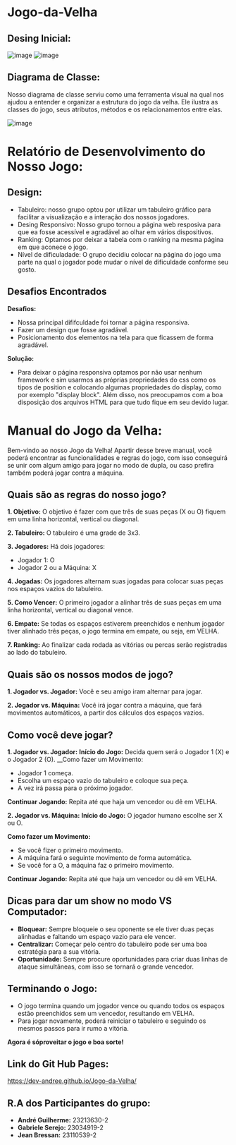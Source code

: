 # Jogo-da-Velha
## Desing Inicial: 

![image](https://github.com/dev-andree/Jogo-da-Velha/assets/136995061/31f9c0d2-dd5d-454a-8f81-9ab44a631fef)
![image](https://github.com/dev-andree/Jogo-da-Velha/assets/136995061/fc326fc2-22ae-4b4d-ae4e-d4154b985bbe)


## Diagrama de Classe:
Nosso diagrama de classe serviu como uma ferramenta visual na qual nos ajudou a entender e organizar a estrutura do jogo da velha. Ele ilustra as classes do jogo, seus atributos, métodos e os relacionamentos entre elas. 

![image](https://github.com/dev-andree/Jogo-da-Velha/assets/136995061/345578c6-7a47-4f3f-833a-781a4ad240f8)



# Relatório de Desenvolvimento do Nosso Jogo:

## Design: 

- Tabuleiro: nosso grupo optou por utilizar um tabuleiro gráfico para facilitar a visualização e a interação dos nossos jogadores.
- Desing Responsivo: Nosso grupo tornou a página web resposiva para que ea fosse acessível e agradável ao olhar em vários dispositivos.
- Ranking: Optamos por deixar a tabela com o ranking na mesma página em que aconece o jogo.
- Nível de dificuladade: O grupo decidiu colocar na página do jogo uma parte na qual o jogador pode mudar o nível de dificuldade conforme seu gosto.


## Desafios Encontrados

__Desafios:__ 

- Nossa principal dififculdade foi tornar a página responsiva.
- Fazer um design que fosse agradável.
- Posicionamento dos elementos na tela para que ficassem de forma agradável.

__Solução:__
- Para deixar o página responsiva optamos por não usar nenhum framework e sim usarmos as próprias propriedades do css como os tipos de position e colocando algumas propriedades do display, como por exemplo "display block". Além disso, nos preocupamos com a boa disposição dos arquivos HTML para que tudo fique em seu devido lugar.
  
 


# Manual do Jogo da Velha:
Bem-vindo ao nosso Jogo da Velha! Apartir desse breve manual, você poderá encontrar as funcionalidades e regras do jogo, com isso conseguirá se unir com algum amigo para jogar no modo de dupla, ou caso prefira também poderá jogar contra a máquina.


## Quais são as regras do nosso jogo?

__1. Objetivo:__ O objetivo é fazer com que três de suas peças (X ou O) fiquem em uma linha horizontal, vertical ou diagonal.

__2. Tabuleiro:__ O tabuleiro é uma grade de 3x3.

__3. Jogadores:__ Há dois jogadores:

- Jogador 1: O
- Jogador 2 ou a Máquina: X

__4. Jogadas:__ Os jogadores alternam suas jogadas para colocar suas peças nos espaços vazios do tabuleiro.

__5. Como Vencer:__ O primeiro jogador a alinhar três de suas peças em uma linha horizontal, vertical ou diagonal vence.

__6. Empate:__ Se todas os espaços estiverem preenchidos e nenhum jogador tiver alinhado três peças, o jogo termina em empate, ou seja, em VELHA.

__7. Ranking:__ Ao finalizar cada rodada as vitórias ou percas serão registradas ao lado do tabuleiro.


## Quais são os nossos modos de jogo?

__1. Jogador vs. Jogador:__ Você e seu amigo iram alternar para jogar.

__2. Jogador vs. Máquina:__ Você irá jogar contra a máquina, que fará movimentos automáticos, a partir dos cálculos dos espaços vazios.


## Como você deve jogar?

__1. Jogador vs. Jogador:__
__Início do Jogo:__ Decida quem será o Jogador 1 (X) e o Jogador 2 (O).
__Como fazer um Movimento:
- Jogador 1 começa.
- Escolha um espaço vazio do tabuleiro e coloque sua peça.
- A vez irá passa para o próximo jogador.
  
__Continuar Jogando:__ Repita até que haja um vencedor ou dê em VELHA.


__2. Jogador vs. Máquina:__
__Início do Jogo:__ O jogador humano escolhe ser X ou O.

__Como fazer um Movimento:__

- Se você fizer o primeiro movimento.
- A máquina fará o seguinte movimento de forma automática.
- Se você for a O, a máquina faz o primeiro movimento.
  
__Continuar Jogando:__ Repita até que haja um vencedor ou dê em VELHA.


## Dicas para dar um show no modo VS Computador:

- __Bloquear:__ Sempre bloqueie o seu oponente se ele tiver duas peças alinhadas e faltando um espaço vazio para ele vencer.
- __Centralizar:__ Começar pelo centro do tabuleiro pode ser uma boa estratégia para a sua vitória.
- __Oportunidade:__ Sempre procure oportunidades para criar duas linhas de ataque simultâneas, com isso se tornará o grande vencedor.

## Terminando o Jogo:

- O jogo termina quando um jogador vence ou quando todos os espaços estão preenchidos sem um vencedor, resultando em VELHA.
- Para jogar novamente, poderá reiniciar o tabuleiro e seguindo os mesmos passos para ir rumo a vitória.
  
__Agora é sóproveitar o jogo e boa sorte!__


## Link do Git Hub Pages:

https://dev-andree.github.io/Jogo-da-Velha/


## R.A dos Participantes do grupo:

- __André Guilherme:__ 23213630-2
- __Gabriele Serejo:__ 23034919-2
- __Jean Bressan:__ 23110539-2
